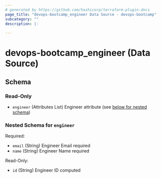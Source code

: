 ```yaml
---
# generated by https://github.com/hashicorp/terraform-plugin-docs
page_title: "devops-bootcamp_engineer Data Source - devops-bootcamp"
subcategory: ""
description: |-
  
---
```


# devops-bootcamp_engineer (Data Source)





<!-- schema generated by tfplugindocs -->
## Schema

### Read-Only

- `engineer` (Attributes List) Engineer attribute (see [below for nested schema](#nestedatt--engineer))

<a id="nestedatt--engineer"></a>
### Nested Schema for `engineer`

Required:

- `email` (String) Engineer Email required
- `name` (String) Engineer Name required

Read-Only:

- `id` (String) Engineer ID computed
